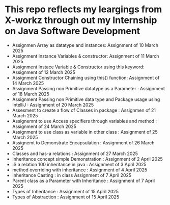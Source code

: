 # This repo reflects my leargings from X-workz through out my Internship on Java Software Development

- Assignmen Array as datatype and instances: Assignment of 10 March 2025
- Assignment Instance Variables & constructor: Assignment of 11 March 2025
- Assignment Instace Variable & Constructor using this keyword: Assignment of 12 March 2025
- Assignment Constructor Chaining using this() function: Assignment of 14 March 2025
- Assignment Passing non Primitive datatype as a Parameter : Assignment of 18 March 2025
- Assignment Passing non Primitive data type and Package usage using IntelliJ : Assignment of 20 March 2025
- Assesment to create a flow of Classes in package : Assignmen of 21 March 2025
- Assignemnt to use Access specifiers through variables and method : Assignment of 24 March 2025
- Assignment to use class as variable in other class : Assignment of 25 March 2025
- Assignemt to Demonstrate Encapsulation : Assignment of 26 March 2025
- Classes and has-a relations : Assignment of 27 March 2025
- Inheritance concept simple Demonstration : Assignment of 2 April 2025
- IS a relation 100 inheritance in java : Assignment of 3 April 2025
- method overriding with inheritance : Assignment of 4 April 2025
- Inheritance Casting : in class Assignment of 7 April 2025
- Parent class as a Parameter with Inheritance : Assignment of 7 April 2025
- Types of Inheritance : Assignment of 15 April 2025
- Types of Abstraction : Assignment of 15 April 2025
